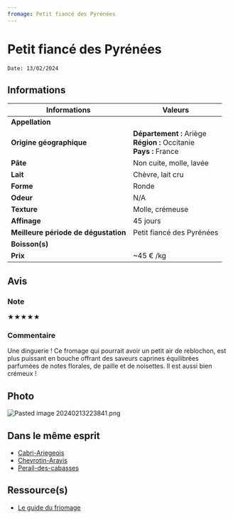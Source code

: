```yaml
---
fromage: Petit fiancé des Pyrénées
---
```

# Petit fiancé des Pyrénées
```
Date: 13/02/2024
```
## Informations

| Informations | Valeurs |
| ---- | ---- |
| **Appellation** |  |
| **Origine géographique** | **Département :** Ariège<br>**Région :** Occitanie<br>**Pays :** France   |
| **Pâte** | Non cuite, molle, lavée |
| **Lait** | Chèvre, lait cru |
| **Forme** | Ronde |
| **Odeur** | N/A |
| **Texture** | Molle, crémeuse |
| **Affinage** | 45 jours |
| **Meilleure période de dégustation** | Petit fiancé des Pyrénées |
| **Boisson(s)** |  |
| **Prix** | ~45 € /kg |

## Avis
### Note
★★★★★
### Commentaire
Une dinguerie ! Ce fromage qui pourrait avoir un petit air de reblochon, est plus puissant en bouche offrant des saveurs caprines équilibrées parfumées de notes florales, de paille et de noisettes. Il est aussi bien crémeux ! 

## Photo
![Pasted image 20240213223841.png](./M%C3%A9dias/Pasted%20image%2020240213223841.png)

## Dans le même esprit
* [Cabri-Ariegeois](./Cabri-Ariegeois.md)
* [Chevrotin-Aravis](./Chevrotin-Aravis.md)
* [Perail-des-cabasses](./Perail-des-cabasses.md)

## Ressource(s)
* [Le guide du friomage](https://www.leguidedufromage.com/le-petit-fiance-des-pyrenees-io590.html)
